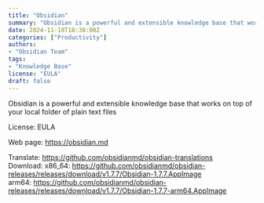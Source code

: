 ```yaml
---
title: "Obsidian"
summary: "Obsidian is a powerful and extensible knowledge base that works on top of your local folder of plain text files"
date: 2024-11-18T18:38:00Z
categories: ["Productivity"]
authors:
- "Obsidian Team"
tags: 
- "Knowledge Base"
license: "EULA"
draft: false
---
```


Obsidian is a powerful and extensible knowledge base that works on top of your local folder of plain text files

License: EULA

Web page: <https://obsidian.md>

Translate: <https://github.com/obsidianmd/obsidian-translations>  
Download:   x86_64: <https://github.com/obsidianmd/obsidian-releases/releases/download/v1.7.7/Obsidian-1.7.7.AppImage>  
            arm64: <https://github.com/obsidianmd/obsidian-releases/releases/download/v1.7.7/Obsidian-1.7.7-arm64.AppImage>
